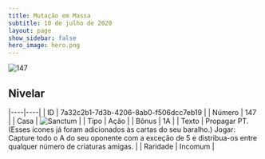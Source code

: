 ```yaml
---
title: Mutação em Massa
subtitle: 10 de julho de 2020
layout: page
show_sidebar: false
hero_image: hero.png
---
```


![147](https://cdn.keyforgegame.com/media/card_front/pt/479_147_V3M3MQ3QXH43_pt.png)

## Nivelar

|----|----|
| ID | 7a32c2b1-7d3b-4206-8ab0-f506dcc7eb19 |
| Número | 147 |
| Casa | ![Sanctum](https://archonarcana.com/images/thumb/c/c7/Sanctum.png/22px-Sanctum.png "Santuário") |
| Tipo | Ação |
| Bônus | 1A |
| Texto | Propagar PT. (Esses ícones já foram adicionados às cartas do seu baralho.)  Jogar: Capture todo o A do seu oponente com a exceção de 5 e distribua-os entre qualquer número   de criaturas amigas. |
| Raridade | Incomum |
